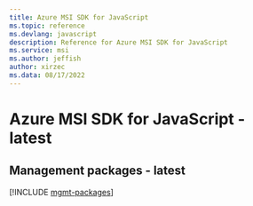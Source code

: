 ```yaml
---
title: Azure MSI SDK for JavaScript
ms.topic: reference
ms.devlang: javascript
description: Reference for Azure MSI SDK for JavaScript
ms.service: msi
ms.author: jeffish
author: xirzec
ms.data: 08/17/2022
---
```

# Azure MSI SDK for JavaScript - latest

## Management packages - latest
[!INCLUDE [mgmt-packages](msi-mgmt-index.md)]